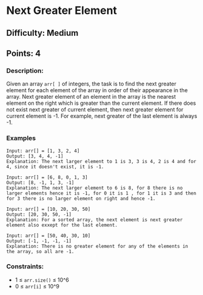 # Next Greater Element
## Difficulty: Medium
## Points: 4
### Description:
Given an array `arr[ ]` of integers, the task is to find the next greater element for each element of the array in order of their appearance in the array. Next greater element of an element in the array is the nearest element on the right which is greater than the current element.
If there does not exist next greater of current element, then next greater element for current element is -1. For example, next greater of the last element is always -1.

### Examples
```
Input: arr[] = [1, 3, 2, 4]
Output: [3, 4, 4, -1]
Explanation: The next larger element to 1 is 3, 3 is 4, 2 is 4 and for 4, since it doesn't exist, it is -1.
```
```
Input: arr[] = [6, 8, 0, 1, 3]
Output: [8, -1, 1, 3, -1]
Explanation: The next larger element to 6 is 8, for 8 there is no larger elements hence it is -1, for 0 it is 1 , for 1 it is 3 and then for 3 there is no larger element on right and hence -1.
```
```
Input: arr[] = [10, 20, 30, 50]
Output: [20, 30, 50, -1]
Explanation: For a sorted array, the next element is next greater element also exxept for the last element.
```
```
Input: arr[] = [50, 40, 30, 10]
Output: [-1, -1, -1, -1]
Explanation: There is no greater element for any of the elements in the array, so all are -1.
```


### Constraints:
- 1 ≤ `arr.size()` ≤ 10^6
- 0 ≤ `arr[i]` ≤ 10^9